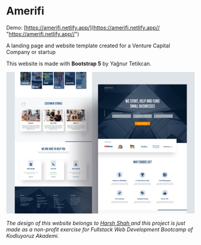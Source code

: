 # Amerifi

Demo: [https://amerifi.netlify.app/](https://amerifi.netlify.app// "https://amerifi.netlify.app//")

A landing page and website template created for a Venture Capital Company or startup

This website is made with **Bootstrap 5** by Yağnur Tetikcan.

[![](https://github.com/yagnurl/Amerifi/blob/main/preview.png)](https://github.com/yagnurl/Amerifi/blob/main/preview.png)


*The design of this website belongs to [Harsh Shah ](https://dribbble.com/onethirdesigner "Harsh Shah ")and this project is just made as a non-profit exercise for Fullstack Web Development Bootcamp of Kodluyoruz Akademi.*
